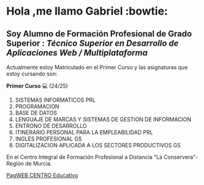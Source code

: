 # Hola ,me llamo Gabriel  :bowtie:

##  Soy Alumno de Formación Profesional de Grado Superior : ___Técnico Superior en Desarrollo de Aplicaciones Web / Multiplataforma___

Actualmente estoy Matriculado en el Primer Curso y las asignaturas que estoy cursando son:

**Primer Curso** 💻 (24/25)


1. SISTEMAS INFORMATICOS PRL
2. PROGRAMACION
3. BASE DE DATOS
4. LENGUAJE DE MARCAS Y SISTEMAS DE GESTION DE INFORMACION
5. ENTRONO DE DESARROLLO
6. ITINERARIO PERSONAL PARA LA EMPLEABILIDAD PRL
7. INGLES PROFESIONAL GS
8. DIGITALIZACION APLICADA A LOS SECTORES PRODUCTIVOS GS
   
   
En el Centro Integral de Formación Profesional a Distancia "La Conservera"- Región de Murcia.

[PagWEB CENTRO Educativo](https://ieslosalbares.es)
 


